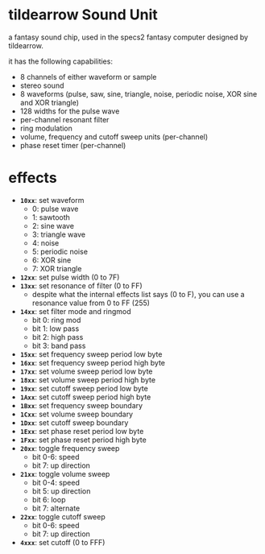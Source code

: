 # tildearrow Sound Unit

a fantasy sound chip, used in the specs2 fantasy computer designed by tildearrow.

it has the following capabilities:
- 8 channels of either waveform or sample
- stereo sound
- 8 waveforms (pulse, saw, sine, triangle, noise, periodic noise, XOR sine and XOR triangle)
- 128 widths for the pulse wave
- per-channel resonant filter
- ring modulation
- volume, frequency and cutoff sweep units (per-channel)
- phase reset timer (per-channel)

# effects

- **`10xx`**: set waveform
  - 0: pulse wave
  - 1: sawtooth
  - 2: sine wave
  - 3: triangle wave
  - 4: noise
  - 5: periodic noise
  - 6: XOR sine
  - 7: XOR triangle
- **`12xx`**: set pulse width (0 to 7F)
- **`13xx`**: set resonance of filter (0 to FF)
  - despite what the internal effects list says (0 to F), you can use a resonance value from 0 to FF (255)
- **`14xx`**: set filter mode and ringmod
  - bit 0: ring mod
  - bit 1: low pass
  - bit 2: high pass
  - bit 3: band pass
- **`15xx`**: set frequency sweep period low byte
- **`16xx`**: set frequency sweep period high byte
- **`17xx`**: set volume sweep period low byte
- **`18xx`**: set volume sweep period high byte
- **`19xx`**: set cutoff sweep period low byte
- **`1Axx`**: set cutoff sweep period high byte
- **`1Bxx`**: set frequency sweep boundary
- **`1Cxx`**: set volume sweep boundary
- **`1Dxx`**: set cutoff sweep boundary
- **`1Exx`**: set phase reset period low byte
- **`1Fxx`**: set phase reset period high byte
- **`20xx`**: toggle frequency sweep
  - bit 0-6: speed
  - bit 7: up direction
- **`21xx`**: toggle volume sweep
  - bit 0-4: speed
  - bit 5: up direction
  - bit 6: loop
  - bit 7: alternate
- **`22xx`**: toggle cutoff sweep
  - bit 0-6: speed
  - bit 7: up direction
- **`4xxx`**: set cutoff (0 to FFF)

